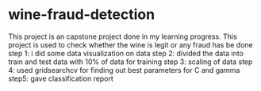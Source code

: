 # wine-fraud-detection
This project is an capstone project done in my learning progress.
This project is used to check whether the wine is legit or any fraud has be done 
step 1: i did some data visualization on data
step 2: divided the data into train and test data with 10% of data for training
step 3: scaling of data 
step 4: used gridsearchcv for finding out best parameters for C and gamma
step5: gave classification report
